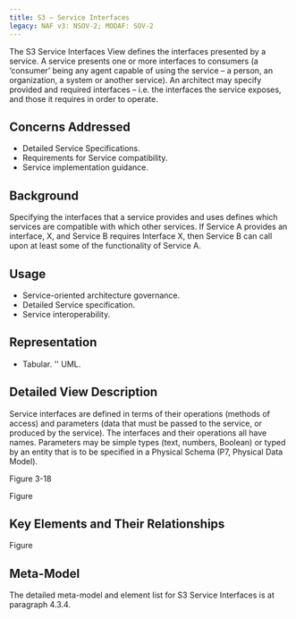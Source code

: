 ```yaml
---
title: S3 – Service Interfaces
legacy: NAF v3: NSOV-2; MODAF: SOV-2
---
```


The S3 Service Interfaces View defines the interfaces presented by a service. A
service presents one or more interfaces to consumers (a ‘consumer’ being any agent
capable of using the service – a person, an organization, a system or another
service). An architect may specify provided and required interfaces – i.e. the
interfaces the service exposes, and those it requires in order to operate.


## Concerns Addressed

* Detailed Service Specifications.
* Requirements for Service compatibility.
* Service implementation guidance.

## Background

Specifying the interfaces that a service provides and uses defines which services are
compatible with which other services. If Service A provides an interface, X, and
Service B requires Interface X, then Service B can call upon at least some of the
functionality of Service A.

## Usage

* Service-oriented architecture governance.
* Detailed Service specification.
* Service interoperability.

## Representation

* Tabular.
'' UML.

## Detailed View Description

Service interfaces are defined in terms of their operations (methods of access) and
parameters (data that must be passed to the service, or produced by the service).
The interfaces and their operations all have names. Parameters may be simple
types (text, numbers, Boolean) or typed by an entity that is to be specified in a
Physical Schema (P7, Physical Data Model).

Figure 3-18

Figure

## Key Elements and Their Relationships

Figure

## Meta-Model

The detailed meta-model and element list for S3 Service Interfaces is at paragraph
4.3.4.
